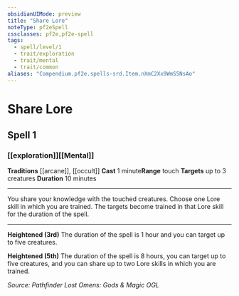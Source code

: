 ```yaml
---
obsidianUIMode: preview
title: "Share Lore"
noteType: pf2eSpell
cssclasses: pf2e,pf2e-spell
tags:
  - spell/level/1
  - trait/exploration
  - trait/mental
  - trait/common
aliases: "Compendium.pf2e.spells-srd.Item.nXmC2Xx9WmS5NsAo" 
---
```

# Share Lore   
## Spell 1
### [[exploration]][[Mental]]
**Traditions** [[arcane]], [[occult]]
**Cast** 1 minute**Range** touch
**Targets** up to 3 creatures
**Duration** 10 minutes
* * * 
You share your knowledge with the touched creatures. Choose one Lore skill in which you are trained. The targets become trained in that Lore skill for the duration of the spell.

* * *

**Heightened (3rd)** The duration of the spell is 1 hour and you can target up to five creatures.

**Heightened (5th)** The duration of the spell is 8 hours, you can target up to five creatures, and you can share up to two Lore skills in which you are trained.

*Source: Pathfinder Lost Omens: Gods & Magic*
*OGL*